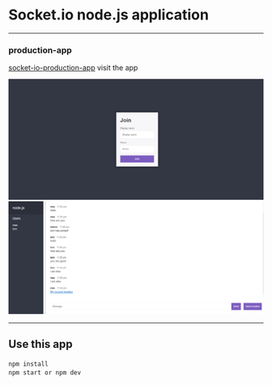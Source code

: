 # Socket.io node.js application

---

### production-app
[socket-io-production-app](https://node-js-soket-io-project-1.herokuapp.com) visit the app



![Slide 2](slide-img/img1.png)
![Slide 4](slide-img/img.png)




----

## Use this app 

```sh
npm install
npm start or npm dev
```
